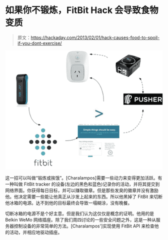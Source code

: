 # 如果你不锻炼，FitBit Hack 会导致食物变质

> 原文：<https://hackaday.com/2013/02/01/hack-causes-food-to-spoil-if-you-dont-exercise/>

![exercise-or-starve](img/9fedad516f1098084864348233199048.png)

这一招可以叫做“锻炼或挨饿”。[Charalampos]需要一些动力来变得更加活跃。有一种叫做 FitBit tracker 的设备(左边的黑色和蓝色)记录你的活动，并将其提交到网络界面。你获得每日目标，并可以赚取徽章。但是那些发臭的徽章并没有激励他。他决定需要一些能让他真正从沙发上起来的东西。所以他黑掉了 FitBit 来切断他冰箱的电源。达不到他的目标最终会导致一塌糊涂，没有晚餐。

切断冰箱的电源不是个好主意。但是我们认为这仅仅是概念的证明。他用的是 Belkin WeMo 网络插座。除了我们周四讨论的一些安全问题之外，这是一种从服务器控制设备的非常简单的方法。[Charalampos']实现使用 FitBit API 来检查他的活动，并相应地驱动插座。